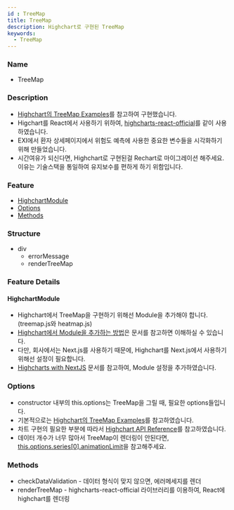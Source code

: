 ```yaml
---
id : TreeMap
title: TreeMap
description: Highchart로 구현된 TreeMap
keywords:
  - TreeMap
---
```


### Name
* TreeMap

### Description
* [Highchart의 TreeMap Examples](https://www.highcharts.com/demo/treemap-large-dataset)를 참고하여 구현했습니다.
* Higchart를 React에서 사용하기 위하여, [highcharts-react-official](https://github.com/highcharts/highcharts-react)를 같이 사용하였습니다.
* EXI에서 환자 상세페이지에서 위험도 예측에 사용한 중요한 변수들을 시각화하기 위해 만들었습니다.
* 시간여유가 되신다면, Highchart로 구현된걸 Rechart로 마이그레이션 해주세요. 이유는 기술스택을 통일하여 유지보수를 편하게 하기 위함입니다.

### Feature
  - [HighchartModule](#HighchartModule)
  - [Options](#Options)
  - [Methods](#Methods)

### Structure
  - div
    - errorMessage
    - renderTreeMap

### Feature Details

#### HighchartModule
- Highchart에서 TreeMap을 구현하기 위해선 Module을 추가해야 합니다.(treemap.js와 heatmap.js)
- [Highchart에서 Module을 추가하는 방법](https://github.com/highcharts/highcharts-react#how-to-add-a-module)은 문서를 참고하면 이해하실 수 있습니다.
- 다만, 회사에서는 Next.js를 사용하기 때문에, Highchart를 Next.js에서 사용하기 위해선 설정이 필요합니다.
- [Highcharts with NextJS](https://github.com/highcharts/highcharts-react#highcharts-with-nextjs) 문서를 참고하여, Module 설정을 추가하였습니다.

### Options
- constructor 내부의 this.options는 TreeMap을 그릴 때, 필요한 options들입니다.
- 기본적으로는 [Highchart의 TreeMap Examples](https://www.highcharts.com/demo/treemap-large-dataset)를 참고하였습니다.
- 차트 구현의 필요한 부분에 따라서 [Highchart API Reference](https://api.highcharts.com/highcharts/)를 참고하였습니다.
- 데이터 개수가 너무 많아서 TreeMap이 렌더링이 안된다면, [this.options.series[0].animationLimit](https://api.highcharts.com/highcharts/series.treemap.animationLimit)을 참고해주세요.

### Methods
- checkDataValidation - 데이터 형식이 맞지 않으면, 에러메세지를 렌더
- renderTreeMap - highcharts-react-official 라이브러리를 이용하여, React에 highchart를 렌더링
